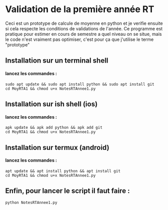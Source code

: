 # Validation de la première année RT

Ceci est un prototype de calcule de moyenne en python et je verifie ensuite si cela respecte les conditions de validations de l'année. Ce programme est pratique pour estimer en cours de semestre a quel niveau on se situe, mais le code n'est vraiment pas optimiser, c'est pour ça que j'utilise le terme "prototype"

## Installation sur un terminal shell

#### lancez les commandes : 
```
sudo apt update && sudo apt install python && sudo apt install git
cd MoyRTA1 && chmod u+x NotesRTAnnee1.py
```

## Installation sur ish shell (ios)

#### lancez les commandes :
```
apk update && apk add python && apk add git
cd MoyRTA1 && chmod u+x NotesRTAnnee1.py
```

## Installation sur termux (android)

#### lancez les commandes : 
```
apt update && apt install python && apt install git
cd MoyRTA1 && chmod u+x NotesRTAnnee1.py
```

## Enfin, pour lancer le script il faut faire : 
`python NotesRTAnnee1.py`
